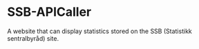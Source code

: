 # SSB-APICaller
A website that can display statistics stored on the SSB (Statistikk sentralbyråd) site. 
